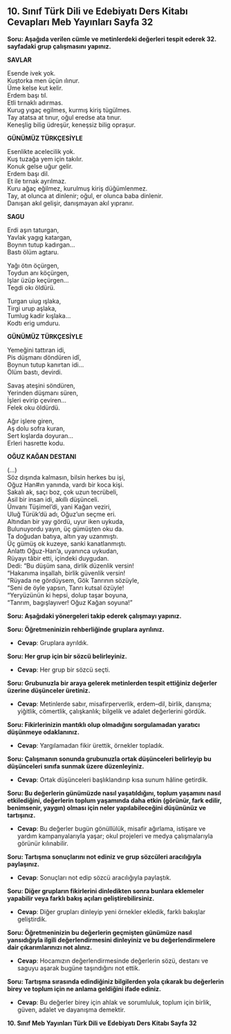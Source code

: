 ## 10. Sınıf Türk Dili ve Edebiyatı Ders Kitabı Cevapları Meb Yayınları Sayfa 32

**Soru: Aşağıda verilen cümle ve metinlerdeki değerleri tespit ederek 32. sayfadaki grup çalışmasını yapınız.**

**SAVLAR**

Esende ivek yok.  
 Kuştorka men üçün ılınur.  
 Üme kelse kut kelir.  
 Erdem başı tıl.  
 Etli tırnaklı adırmas.  
 Kurug yıgaç egilmes, kurmış kiriş tügülmes.  
 Tay atatsa at tınur, oğul eredse ata tınur.  
 Keneşlig bilig üdreşür, keneşsiz bilig opraşur.

**GÜNÜMÜZ TÜRKÇESİYLE**

Esenlikte acelecilik yok.  
 Kuş tuzağa yem için takılır.  
 Konuk gelse uğur gelir.  
 Erdem başı dil.  
 Et ile tırnak ayrılmaz.  
 Kuru ağaç eğilmez, kurulmuş kiriş düğümlenmez.  
 Tay, at olunca at dinlenir; oğul, er olunca baba dinlenir.  
 Danışan akıl gelişir, danışmayan akıl yıpranır.

**SAGU**

Erdi aşın taturgan,  
 Yavlak yagıg katargan,  
 Boynın tutup kadırgan…  
 Bastı ölüm agtaru.

Yağı ötın öçürgen,  
 Toydun anı köçürgen,  
 Işlar üzüp keçürgen…  
 Tegdi okı öldürü.

Turgan uiug ışlaka,  
 Tirgi urup aşlaka,  
 Tumlug kadir kışlaka…  
 Kodtı erig umduru.

**GÜNÜMÜZ TÜRKÇESİYLE**

Yemeğini tattıran idi,  
 Pis düşmanı döndüren idî,  
 Boynun tutup kanırtan idi…  
 Ölüm bastı, devirdi.

Savaş ateşini söndüren,  
 Yerinden düşmanı süren,  
 İşleri evirip çeviren…  
 Felek oku öldürdü.

Ağır işlere giren,  
 Aş dolu sofra kuran,  
 Sert kışlarda doyuran…  
 Erleri hasrette kodu.

**OĞUZ KAĞAN DESTANI**

(…)  
 Söz dışında kalmasın, bilsin herkes bu işi,  
 Oğuz Han#ın yanında, vardı bir koca kişi.  
 Sakalı ak, saçı boz, çok uzun tecrübeli,  
 Asil bir insan idi, akıllı düşünceli.  
 Ünvanı Tüşimel’di, yani Kağan veziri,  
 Uluğ Türük’dü adı, Oğuz’un seçme eri.  
 Altından bir yay gördü, uyur iken uykuda,  
 Bulunuyordu yayın, üç gümüşten oku da.  
 Ta doğudan batıya, altın yay uzanmıştı.  
 Üç gümüş ok kuzeye, sanki kanatlanmıştı.  
 Anlattı Oğuz-Han’a, uyanınca uykudan,  
 Rüyayı tâbir etti, içindeki duygudan.  
 Dedi: “Bu düşüm sana, dirlik düzenlik versin!  
 “Hakanıma inşallah, birlik güvenlik versin!  
 “Rüyada ne gördüysem, Gök Tanrının sözüyle,  
 “Seni de öyle yapsın, Tanrı kutsal özüyle!  
 “Yeryüzünün ki hepsi, dolup taşar boyuna,  
 “Tanrım, bagışlayıver! Oğuz Kağan soyuna!”

**Soru: Aşağıdaki yönergeleri takip ederek çalışmayı yapınız.**

**Soru: Öğretmeninizin rehberliğinde gruplara ayrılınız.**

* **Cevap**: Gruplara ayrıldık.

**Soru: Her grup için bir sözcü belirleyiniz.**

* **Cevap**: Her grup bir sözcü seçti.

**Soru: Grubunuzla bir araya gelerek metinlerden tespit ettiğiniz değerler üzerine düşünceler üretiniz.**

* **Cevap**: Metinlerde sabır, misafirperverlik, erdem–dil, birlik, danışma; yiğitlik, cömertlik, çalışkanlık; bilgelik ve adalet değerlerini gördük.

**Soru: Fikirlerinizin mantıklı olup olmadığını sorgulamadan yaratıcı düşünmeye odaklanınız.**

* **Cevap**: Yargılamadan fikir ürettik, örnekler topladık.

**Soru: Çalışmanın sonunda grubunuzla ortak düşünceleri belirleyip bu düşünceleri sınıfa sunmak üzere düzenleyiniz.**

* **Cevap**: Ortak düşünceleri başlıklandırıp kısa sunum hâline getirdik.

**Soru: Bu değerlerin günümüzde nasıl yaşatıldığını, toplum yaşamını nasıl etkilediğini, değerlerin toplum yaşamında daha etkin (görünür, fark edilir, benimsenir, yaygın) olması için neler yapılabileceğini düşününüz ve tartışınız.**

* **Cevap**: Bu değerler bugün gönüllülük, misafir ağırlama, istişare ve yardım kampanyalarıyla yaşar; okul projeleri ve medya çalışmalarıyla görünür kılınabilir.

**Soru: Tartışma sonuçlarını not ediniz ve grup sözcüleri aracılığıyla paylaşınız.**

* **Cevap**: Sonuçları not edip sözcü aracılığıyla paylaştık.

**Soru: Diğer grupların fikirlerini dinledikten sonra bunlara eklemeler yapabilir veya farklı bakış açıları geliştirebilirsiniz.**

* **Cevap**: Diğer grupları dinleyip yeni örnekler ekledik, farklı bakışlar geliştirdik.

**Soru: Öğretmeninizin bu değerlerin geçmişten günümüze nasıl yansıdığıyla ilgili değerlendirmesini dinleyiniz ve bu değerlendirmelere dair çıkarımlarınızı not alınız.**

* **Cevap**: Hocamızın değerlendirmesinde değerlerin sözü, destanı ve saguyu aşarak bugüne taşındığını not ettik.

**Soru: Tartışma sırasında edindiğiniz bilgilerden yola çıkarak bu değerlerin birey ve toplum için ne anlama geldiğini ifade ediniz.**

* **Cevap**: Bu değerler birey için ahlak ve sorumluluk, toplum için birlik, güven, adalet ve dayanışma demektir.

**10. Sınıf Meb Yayınları Türk Dili ve Edebiyatı Ders Kitabı Sayfa 32**
